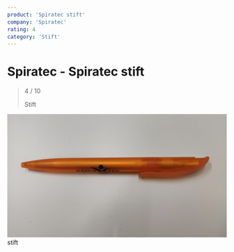 ```yaml
---
product: 'Spiratec stift'
company: 'Spiratec'
rating: 4
category: 'Stift'
---
```


# Spiratec - Spiratec stift
>
> 4 / 10
>
> Stift

![Spiratec stift](assets\spiratec-spiratec-stift-deaa054c-3ccc-462d-965f-6454ec9ae938.jpg)
stift
